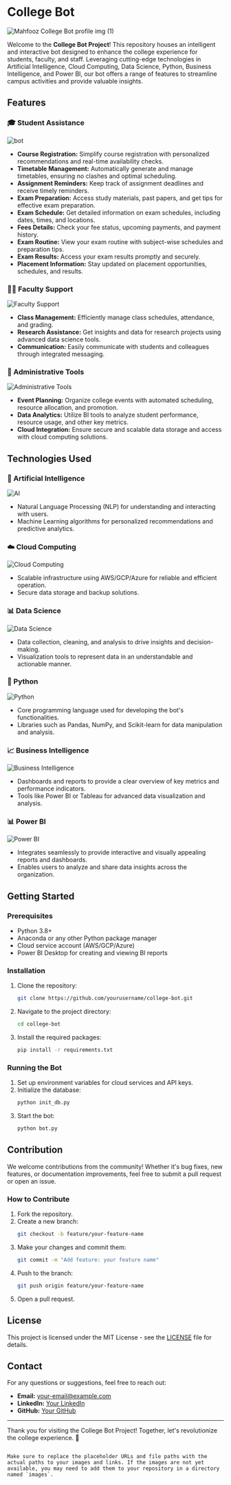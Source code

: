 
# College Bot 
![Mahfooz College Bot profile img (1)](https://github.com/Mahfooz167/Mahfooz_College_Bot/assets/138190810/0936ddf4-79be-4036-aea3-018d538559cc)

Welcome to the **College Bot Project**! This repository houses an intelligent and interactive bot designed to enhance the college experience for students, faculty, and staff. Leveraging cutting-edge technologies in Artificial Intelligence, Cloud Computing, Data Science, Python, Business Intelligence, and Power BI, our bot offers a range of features to streamline campus activities and provide valuable insights.


## Features

### 🎓 Student Assistance
![bot](https://github.com/Mahfooz167/Mahfooz_College_Bot/assets/138190810/1094ad91-378f-41c5-a2f3-875f42798683)

- **Course Registration:** Simplify course registration with personalized recommendations and real-time availability checks.
- **Timetable Management:** Automatically generate and manage timetables, ensuring no clashes and optimal scheduling.
- **Assignment Reminders:** Keep track of assignment deadlines and receive timely reminders.
- **Exam Preparation:** Access study materials, past papers, and get tips for effective exam preparation.
- **Exam Schedule:** Get detailed information on exam schedules, including dates, times, and locations.
- **Fees Details:** Check your fee status, upcoming payments, and payment history.
- **Exam Routine:** View your exam routine with subject-wise schedules and preparation tips.
- **Exam Results:** Access your exam results promptly and securely.
- **Placement Information:** Stay updated on placement opportunities, schedules, and results.

### 🧑‍🏫 Faculty Support
![Faculty Support](images/faculty-support.png)
- **Class Management:** Efficiently manage class schedules, attendance, and grading.
- **Research Assistance:** Get insights and data for research projects using advanced data science tools.
- **Communication:** Easily communicate with students and colleagues through integrated messaging.

### 🏢 Administrative Tools
![Administrative Tools](images/administrative-tools.png)
- **Event Planning:** Organize college events with automated scheduling, resource allocation, and promotion.
- **Data Analytics:** Utilize BI tools to analyze student performance, resource usage, and other key metrics.
- **Cloud Integration:** Ensure secure and scalable data storage and access with cloud computing solutions.

## Technologies Used

### 🧠 Artificial Intelligence
![AI](images/ai.png)
- Natural Language Processing (NLP) for understanding and interacting with users.
- Machine Learning algorithms for personalized recommendations and predictive analytics.

### ☁️ Cloud Computing
![Cloud Computing](images/cloud-computing.png)
- Scalable infrastructure using AWS/GCP/Azure for reliable and efficient operation.
- Secure data storage and backup solutions.

### 📊 Data Science
![Data Science](images/data-science.png)
- Data collection, cleaning, and analysis to drive insights and decision-making.
- Visualization tools to represent data in an understandable and actionable manner.

### 🐍 Python
![Python](images/python.png)
- Core programming language used for developing the bot's functionalities.
- Libraries such as Pandas, NumPy, and Scikit-learn for data manipulation and analysis.

### 📈 Business Intelligence
![Business Intelligence](images/bi.png)
- Dashboards and reports to provide a clear overview of key metrics and performance indicators.
- Tools like Power BI or Tableau for advanced data visualization and analysis.

### 📊 Power BI
![Power BI](images/power-bi.png)
- Integrates seamlessly to provide interactive and visually appealing reports and dashboards.
- Enables users to analyze and share data insights across the organization.

## Getting Started

### Prerequisites
- Python 3.8+
- Anaconda or any other Python package manager
- Cloud service account (AWS/GCP/Azure)
- Power BI Desktop for creating and viewing BI reports

### Installation
1. Clone the repository:
    ```sh
    git clone https://github.com/yourusername/college-bot.git
    ```
2. Navigate to the project directory:
    ```sh
    cd college-bot
    ```
3. Install the required packages:
    ```sh
    pip install -r requirements.txt
    ```

### Running the Bot
1. Set up environment variables for cloud services and API keys.
2. Initialize the database:
    ```sh
    python init_db.py
    ```
3. Start the bot:
    ```sh
    python bot.py
    ```

## Contribution

We welcome contributions from the community! Whether it's bug fixes, new features, or documentation improvements, feel free to submit a pull request or open an issue.

### How to Contribute
1. Fork the repository.
2. Create a new branch:
    ```sh
    git checkout -b feature/your-feature-name
    ```
3. Make your changes and commit them:
    ```sh
    git commit -m "Add feature: your feature name"
    ```
4. Push to the branch:
    ```sh
    git push origin feature/your-feature-name
    ```
5. Open a pull request.

## License

This project is licensed under the MIT License - see the [LICENSE](LICENSE) file for details.

## Contact

For any questions or suggestions, feel free to reach out:
- **Email:** your-email@example.com
- **LinkedIn:** [Your LinkedIn](https://www.linkedin.com/in/yourprofile)
- **GitHub:** [Your GitHub](https://github.com/yourusername)

---

Thank you for visiting the College Bot Project! Together, let's revolutionize the college experience. 🚀
```

Make sure to replace the placeholder URLs and file paths with the actual paths to your images and links. If the images are not yet available, you may need to add them to your repository in a directory named `images`.
